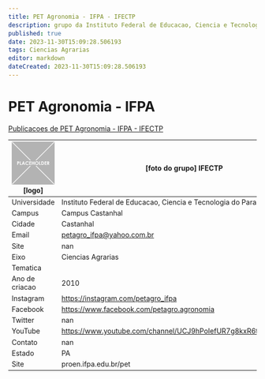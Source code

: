 ```yaml
---
title: PET Agronomia - IFPA - IFECTP
description: grupo da Instituto Federal de Educacao, Ciencia e Tecnologia do Para
published: true
date: 2023-11-30T15:09:28.506193
tags: Ciencias Agrarias
editor: markdown
dateCreated: 2023-11-30T15:09:28.506193
---
```


# PET Agronomia - IFPA

[Publicacoes de PET Agronomia - IFPA - IFECTP](/atividade/101PETAgronomiaIFPAIFECTP/feed.md)

| ![placeholder.png](/placeholder.png) [logo] | [foto do grupo] IFECTP         |
| ------------------------------------------- | ------------------------------------------------- |
| Universidade                                | Instituto Federal de Educacao, Ciencia e Tecnologia do Para      |
| Campus                                      | Campus Castanhal            |
| Cidade                                      | Castanhal             |
| Email                                       | petagro_ifpa@yahoo.com.br             |
| Site                                        | nan              |
| Eixo                                        | Ciencias Agrarias              |
| Tematica                                    |           |
| Ano de criacao                              | 2010        |
| Instagram                                   | https://instagram.com/petagro_ifpa         |
| Facebook                                    | https://www.facebook.com/petagro.agronomia          |
| Twitter                                     | nan           |
| YouTube                                     | https://www.youtube.com/channel/UCJ9hPoIefUR7g8kxR6tbK4w/featured           |
| Contato                                     | nan         |
| Estado                                      |  PA            |
| Site                                        | proen.ifpa.edu.br/pet |
